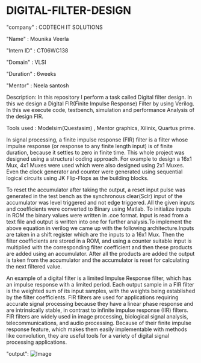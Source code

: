 # DIGITAL-FILTER-DESIGN

"company" : CODTECH IT SOLUTIONS

"Name"  : Mounika Veerla

"Intern ID"  : CT06WC138

"Domain"   :  VLSI

"Duration"   : 6weeks

"Mentor"    :  Neela santosh

Description: 
  In this repository I perform a task called Digital filter design. In this we design a Digital FIR(Finite Impulse Response) Filter by using Verilog. In this we execute code, testbench, simulation and performance Analysis of the design FIR.

Tools used : Modelsim(Questasim) , Mentor graphics, Xilinix, Quartus prime.

In signal processing, a finite impulse response (FIR) filter is a filter whose impulse response (or response to any finite length input) is of finite duration, because it settles to zero in finite time.
This whole project was designed using a structural coding approach. For example to design a 16x1 Mux, 4x1 Muxes were used which were also designed using 2x1 Muxes. Even the clock generator and counter were generated using sequential logical circuits using JK Flip-Flops as the building blocks.

To reset the accumulator after taking the output, a reset input pulse was generated in the test bench as the synchronous clear(Sclr)  input of the accumulator was level triggered and not edge triggered.
All the given inputs and coefficients were converted to Binary using Matlab. To initialize inputs in ROM  the binary values were written in .coe format. Input is read from a text file and output is written into one for further analysis.To implement the above equation in verilog we came up with the following architecture.Inputs are taken in a shift register which are the inputs to a 16x1 Mux. Then the filter coefficients are stored in a ROM, and using a counter suitable input is multiplied with the corresponding filter coefficient and then these products are added using an accumulator. After all the products are added the output is taken from the accumulator and the accumulator is reset for calculating the next filtered value.

An example of a digital filter is a limited Impulse Response filter, which has an impulse response with a limited period. Each output sample in a FIR filter is the weighted sum of its input samples, with the weights being established by the filter coefficients. FIR filters are used for applications requiring accurate signal processing because they have a linear phase response and are intrinsically stable, in contrast to infinite impulse response (IIR) filters. FIR filters are widely used in image processing, biological signal analysis, telecommunications, and audio processing. Because of their finite impulse response feature, which makes them easily implementable with methods like convolution, they are useful tools for a variety of digital signal processing applications.

"output":
![Image](https://github.com/user-attachments/assets/5e071bc1-7f86-4003-abea-fbfe7221dd9f)







